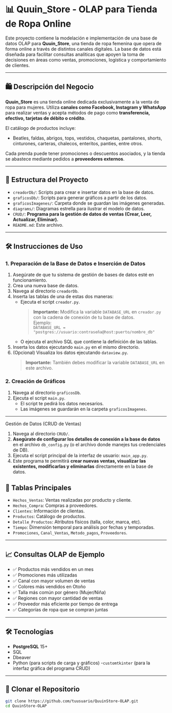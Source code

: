 # 📊 Quuin_Store - OLAP para Tienda de Ropa Online

Este proyecto contiene la modelación e implementación de una base de datos OLAP para **Quuin_Store**, una tienda de ropa femenina que opera de forma online a través de distintos canales digitales. La base de datos está diseñada para facilitar consultas analíticas que apoyen la toma de decisiones en áreas como ventas, promociones, logística y comportamiento de clientes.

---

## 🛍️ Descripción del Negocio

**Quuin_Store** es una tienda online dedicada exclusivamente a la venta de ropa para mujeres. Utiliza **canales como Facebook, Instagram y WhatsApp** para realizar ventas y acepta métodos de pago como **transferencia, efectivo, tarjetas de débito o crédito**.

El catálogo de productos incluye:
- Beatles, faldas, abrigos, tops, vestidos, chaquetas, pantalones, shorts, cinturones, carteras, chalecos, enteritos, panties, entre otros.

Cada prenda puede tener promociones o descuentos asociados, y la tienda se abastece mediante pedidos a **proveedores externos**.

---

## 🧱 Estructura del Proyecto

- `creadorDb/`: Scripts para crear e insertar datos en la base de datos.
- `graficosDb/`: Scripts para generar gráficos a partir de los datos.
- `graficosImagenes/`: Carpeta donde se guardan las imágenes generadas.
- `diagrams/`: Diagramas estrella para ilustrar el modelo de datos.
- `CRUD/`: **Programa para la gestión de datos de ventas (Crear, Leer, Actualizar, Eliminar).**
- `README.md`: Este archivo.

---

## 🛠️ Instrucciones de Uso

### 1. Preparación de la Base de Datos e Inserción de Datos

1. Asegúrate de que tu sistema de gestión de bases de datos esté en funcionamiento.
2. Crea una nueva base de datos.
3. Navega al directorio `creadorDb`.
4. Inserta las tablas de una de estas dos maneras:
   - Ejecuta el script `creador.py`.  
     > **Importante:** Modifica la variable `DATABASE_URL` en `creador.py` con la cadena de conexión de tu base de datos.  
     > Ejemplo:  
     > `DATABASE_URL = "postgres://usuario:contraseña@host:puerto/nombre_db"`
   - O ejecuta el archivo SQL que contiene la definición de las tablas.
5. Inserta los datos ejecutando `main.py` en el mismo directorio.
6. (Opcional) Visualiza los datos ejecutando `dataview.py`.  
   > **Importante:** También debes modificar la variable `DATABASE_URL` en este archivo.

### 2. Creación de Gráficos

1. Navega al directorio `graficosDb`.
2. Ejecuta el script `main.py`.
   - El script te pedirá los datos necesarios.
   - Las imágenes se guardarán en la carpeta `graficosImagenes`.

---
Gestión de Datos (CRUD de Ventas)

1. Navega al directorio `CRUD/`.
2. **Asegúrate de configurar los detalles de conexión a la base de datos** en el archivo `db_config.py` (o el archivo donde manejes tus credenciales de DB).
3. Ejecuta el script principal de la interfaz de usuario: `main_app.py`.
4. Este programa te permitirá **crear nuevas ventas, visualizar las existentes, modificarlas y eliminarlas** directamente en la base de datos.

## 🧩 Tablas Principales

- `Hechos_Ventas`: Ventas realizadas por producto y cliente.
- `Hechos_Compra`: Compras a proveedores.
- `Clientes`: Información de clientas.
- `Productos`: Catálogo de productos.
- `Detalle_Productos`: Atributos físicos (talla, color, marca, etc).
- `Tiempo`: Dimensión temporal para análisis por fechas y temporadas.
- `Promociones`, `Canal_Ventas`, `Metodo_pagos`, `Proveedores`.

---

## 📈 Consultas OLAP de Ejemplo

- ✅ Productos más vendidos en un mes  
- ✅ Promociones más utilizadas  
- ✅ Canal con mayor volumen de ventas  
- ✅ Colores más vendidos en Otoño  
- ✅ Talla más común por género (Mujer/Niña)  
- ✅ Regiones con mayor cantidad de ventas  
- ✅ Proveedor más eficiente por tiempo de entrega  
- ✅ Categorías de ropa que se compran juntas  

---

## 🛠️ Tecnologías

- **PostgreSQL** 15+
- SQL
- Dbeaver
- Python (para scripts de carga y gráficos)
-`customtkinter` (para la interfaz gráfica del programa CRUD)

---

## 🚀 Clonar el Repositorio

```bash
git clone https://github.com/tuusuario/QuuinStore-OLAP.git
cd QuuinStore-OLAP
```
